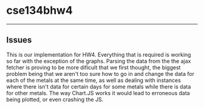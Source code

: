 # cse134bhw4
---
## Issues
This is our implementation for HW4. Everything that is required is working so far with the exception of the graphs.
Parsing the data from the the ajax fetcher is proving to be more dificult that we first thought, the biggest problem 
being that we aren't too sure how to go in and change the data for each of the metals at the same time, as well as
dealing with instances where there isn't data for certain days for some metals while there is data for other metals.
The way Chart.JS works it would lead to erroneous data being plotted, or even crashing the JS. 